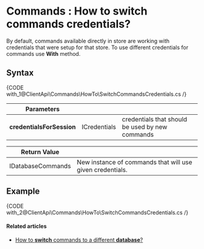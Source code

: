 # Commands : How to switch commands credentials?

By default, commands available directly in store are working with credentials that were setup for that store. To use different credentials for commands use **With** method.

## Syntax

{CODE with_1@ClientApi\Commands\HowTo\SwitchCommandsCredentials.cs /}

| Parameters | | |
| ------------- | ------------- | ----- |
| **credentialsForSession** | ICredentials | credentials that should be used by new commands |

| Return Value | |
| ------------- | ----- |
| IDatabaseCommands | New instance of commands that will use given credentials. |

## Example

{CODE with_2@ClientApi\Commands\HowTo\SwitchCommandsCredentials.cs /}

#### Related articles

- [How to **switch** commands to a different **database**?](../../../client-api/commands/how-to/switch-commands-to-a-different-database)   
